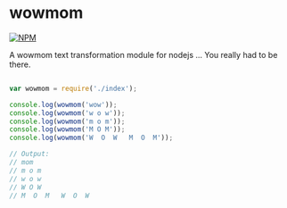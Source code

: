 wowmom
======

[![NPM](https://nodei.co/npm/wowmom.png)](https://nodei.co/npm/wowmom/)

A wowmom text transformation module for nodejs ... You really had to be there.


```javascript

var wowmom = require('./index');

console.log(wowmom('wow'));
console.log(wowmom('w o w'));
console.log(wowmom('m o m'));
console.log(wowmom('M O M'));
console.log(wowmom('W  O  W   M  O  M'));

// Output:
// mom
// m o m
// w o w
// W O W
// M  O  M   W  O  W

```
